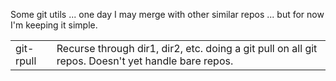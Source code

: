 Some git utils ... one day I may merge with other similar repos ... but for now I'm keeping it simple.

<table>
<tr>

<td>git-rpull <dir1> <dir2></td>
<td>Recurse through dir1, dir2, etc. doing a git pull on all git repos.  Doesn't yet handle bare repos.</td>

</tr>
</table>


